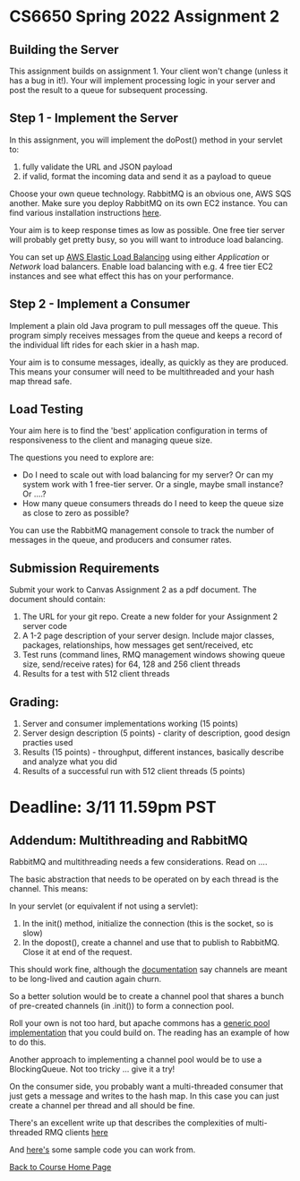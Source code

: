 # CS6650 Spring 2022  Assignment 2


## Building the Server
This assignment builds on assignment 1. Your client won't change (unless it has a bug in it!). 
Your will implement processing logic in your server and post the result to a queue for subsequent processing.

## Step 1 - Implement the Server
In this assignment, you will implement the doPost() method in your servlet to:

1. fully validate the URL and JSON payload
1. if valid, format the incoming data and send it as a payload to queue

Choose your own queue technology. RabbitMQ is an obvious one, AWS SQS another. Make sure you deploy RabbitMQ on its own EC2 instance. You can find various installation instructions [here](https://www.rabbitmq.com/download.html).

Your aim is to keep response times as low as possible. 
One free tier server will probably get pretty busy, so you will want to introduce load balancing. 

You can set up [AWS Elastic Load Balancing](https://aws.amazon.com/elasticloadbalancing/features/?nc=sn&loc=2) using either _Application_ or _Network_ load balancers. 
Enable load balancing with e.g. 4 free tier EC2 instances and see what effect this has on your performance.

## Step 2 - Implement a Consumer
Implement a plain old Java program to pull messages off the queue. 
This program simply receives messages from the queue and keeps a record of the individual lift rides for each skier in a hash map. 

Your aim is to consume messages, ideally, as quickly as they are produced. 
This means your consumer will need to be multithreaded and your hash map thread safe.

## Load Testing

Your aim here is to find the 'best' application configuration in terms of responsiveness to the client and managing queue size. 

The questions you need to explore are:
* Do I need to scale out with load balancing for my server? Or can my system work with 1 free-tier server. Or a single, maybe small instance? Or ....?
* How many queue consumers threads do I need to keep the queue size as close to zero as possible?

You can use the RabbitMQ management console to track the number of messages in the queue, and producers and consumer rates.

## Submission Requirements
Submit your work to Canvas Assignment 2 as a pdf document. The document should contain:

1. The URL for your git repo. Create a new folder for your Assignment 2 server code
1. A 1-2 page description of your server design. Include major classes, packages, relationships, how messages get sent/received, etc
1. Test runs (command lines, RMQ management windows showing queue size, send/receive rates) for 64, 128 and 256 client threads
1. Results for a test with 512 client threads

## Grading:
1. Server and consumer  implementations working (15 points)
1. Server design description (5 points) - clarity of description, good design practies used
1. Results (15 points) - throughput, different instances, basically describe and analyze what you did
1. Results of a successful run with 512 client threads (5 points) 

# Deadline: 3/11 11.59pm PST 

## Addendum: Multithreading and RabbitMQ

RabbitMQ and multithreading needs a few considerations. Read on ....

The basic abstraction that needs to be operated on by each thread is the channel. This means:

In your servlet (or equivalent if not using a servlet):

1. In the init() method, initialize the connection (this is the socket, so is slow)
1. In the dopost(), create a channel and use that to publish to RabbitMQ. Close it at end of the request.

This should work fine, although the [documentation](https://www.rabbitmq.com/api-guide.html#concurrency) say channels are meant to be long-lived and caution again churn. 

So a better solution would be to create a channel pool that shares a bunch of pre-created channels (in .init()) to form a connection pool. 

Roll your own is not too hard, but apache commons has a [generic pool implementation](http://commons.apache.org/proper/commons-pool/examples.html) that you could build on.
The reading has an example of how to do this.

Another approach to implementing a channel pool would be to use a BlockingQueue. Not too tricky ... give it a try!

On the consumer side, you probably want a multi-threaded consumer that just gets a message and writes to the hash map. In this case you can just create a channel per thread and all should be fine. 

There's an excellent write up that describes the complexities of multi-threaded RMQ clients [here](http://moi.vonos.net/bigdata/rabbitmq-threading/)

And [here's](https://github.com/gortonator/bsds-6650/tree/master/code/week-6) some sample code you can work from. 

[Back to Course Home Page](https://gortonator.github.io/bsds-6650/)



